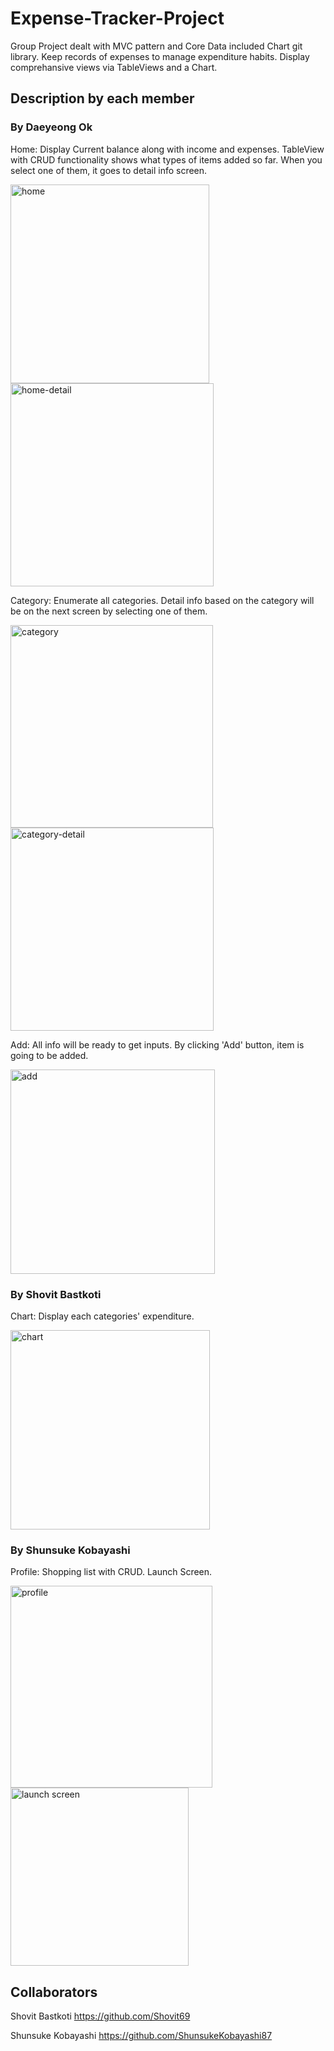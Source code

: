 # Expense-Tracker-Project

Group Project dealt with MVC pattern and Core Data included Chart git library. Keep records of expenses to manage expenditure habits. Display comprehansive views via TableViews and a Chart.

## Description by each member

### By Daeyeong Ok
Home: Display Current balance along with income and expenses. TableView with CRUD functionality shows what types of items added so far. When you select one of them, it goes to detail info screen.<br>

<img width="318" alt="home" src="https://user-images.githubusercontent.com/37741042/187049086-e35e5029-4a4a-44a9-910d-64659f7f498e.png"> <img width="325" alt="home-detail" src="https://user-images.githubusercontent.com/37741042/187049092-dfe1caba-7ce3-47f2-905d-f2b01485fc23.png"><br>

Category: Enumerate all categories. Detail info based on the category will be on the next screen by selecting one of them.<br>

<img width="324" alt="category" src="https://user-images.githubusercontent.com/37741042/187049096-cc6936ce-cf15-4f3a-8dca-82347c2058fc.png"> <img width="325" alt="category-detail" src="https://user-images.githubusercontent.com/37741042/187049099-478ed70a-be76-4028-b2a9-28d87da0f342.png"><br>

Add: All info will be ready to get inputs. By clicking 'Add' button, item is going to be added.<br>

<img width="327" alt="add" src="https://user-images.githubusercontent.com/37741042/187049104-2fbb7387-f7d1-43e1-850f-7945fb5073d6.png">


### By Shovit Bastkoti
Chart: Display each categories' expenditure.

<img width="319" alt="chart" src="https://user-images.githubusercontent.com/37741042/187049128-94a21c8f-12b3-4fc8-9cc9-78b40b85cf3f.png">


### By Shunsuke Kobayashi
Profile: Shopping list with CRUD.
Launch Screen.

<img width="323" alt="profile" src="https://user-images.githubusercontent.com/37741042/187049141-719980eb-3d5d-4c06-befa-1ff16d243452.png"> <img width="285" alt="launch screen" src="https://user-images.githubusercontent.com/37741042/187049155-16aa10ac-0727-49f5-9409-7e496431a9aa.png">


## Collaborators

Shovit Bastkoti
https://github.com/Shovit69

Shunsuke Kobayashi
https://github.com/ShunsukeKobayashi87
